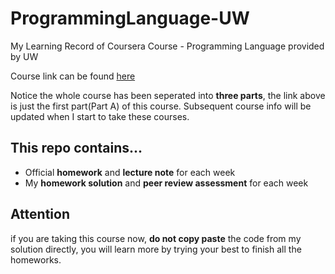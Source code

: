 # ProgrammingLanguage-UW
My Learning Record of Coursera Course - Programming Language provided by UW

Course link can be found [here](https://www.coursera.org/learn/programming-languages) <br>

Notice the whole course has been seperated into **three parts**, the link above is just the first part(Part A) of this course. Subsequent course info will be updated when I start to take these courses.

## This repo contains...
* Official **homework** and **lecture note** for each week
* My **homework solution** and **peer review assessment** for each week

## Attention
if you are taking this course now, **do not copy paste** the code from my solution directly, you will learn more by trying your best to finish all the homeworks.

